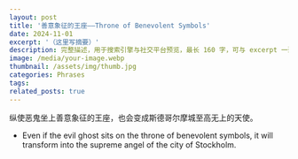 ```yaml
---
layout: post
title: '善意象征的王座——Throne of Benevolent Symbols'
date: 2024-11-01
excerpt: '（这里写摘要）'
description: 完整描述，用于搜索引擎与社交平台预览，最长 160 字，可与 excerpt 一致
image: /media/your-image.webp
thumbnail: /assets/img/thumb.jpg
categories: Phrases
tags: 
related_posts: true
---
```


纵使恶鬼坐上善意象征的王座，也会变成斯德哥尔摩城至高无上的天使。

- Even if the evil ghost sits on the throne of benevolent symbols, it will transform into the supreme angel of the city of Stockholm.